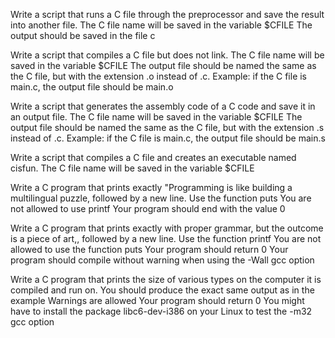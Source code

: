 Write a script that runs a C file through the preprocessor and save the result into another file.
The C file name will be saved in the variable $CFILE
The output should be saved in the file c

Write a script that compiles a C file but does not link.
The C file name will be saved in the variable $CFILE
The output file should be named the same as the C file, but with the extension .o instead of .c.
Example: if the C file is main.c, the output file should be main.o

Write a script that generates the assembly code of a C code and save it in an output file.
The C file name will be saved in the variable $CFILE
The output file should be named the same as the C file, but with the extension .s instead of .c.
Example: if the C file is main.c, the output file should be main.s

Write a script that compiles a C file and creates an executable named cisfun.
The C file name will be saved in the variable $CFILE

Write a C program that prints exactly "Programming is like building a multilingual puzzle, followed by a new line.
Use the function puts
You are not allowed to use printf
Your program should end with the value 0

Write a C program that prints exactly with proper grammar, but the outcome is a piece of art,, followed by a new line.
Use the function printf
You are not allowed to use the function puts
Your program should return 0
Your program should compile without warning when using the -Wall gcc option

Write a C program that prints the size of various types on the computer it is compiled and run on.
You should produce the exact same output as in the example
Warnings are allowed
Your program should return 0
You might have to install the package libc6-dev-i386 on your Linux to test the -m32 gcc option

